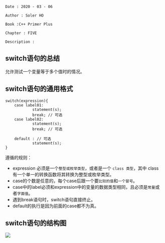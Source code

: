 ```
Date : 2020 - 03 - 06

Author : Soler HO

Book :C++ Primer Plus

Chapter : FIVE
 
Description : 
```
## switch语句的总结
允许测试一个变量等于多个值时的情况。

## switch语句的通用格式
```
switch(expression){
    case label01:
            statement(s);
            break; // 可选
    case label02:
            statement(s);
            break; // 可选

    default : // 可选
            statement(s);
}
```
遵循的规则：
- expression 必须是一个`整型或枚举类型`，或者是一个 `class 类型`，其中 class 有一个单一的转换函数将其转换为整型或枚举类型。
- case的个数是任意的，每个case后跟一个要`比较的值`和`一个冒号`。
- case中的label必须和expression中的变量的数据类型相同，且必须是`常量`或者`字面值`。
- 遇到break语句时，switch语句直接终止。
- default的执行是因为前面的case都不为真。

## switch语句的结构图
![](https://github.com/SolerHo/cpp-Primer-Plus-6e-Notes/blob/master/Chapter06/Images/switch%E8%AF%AD%E5%8F%A5%E7%9A%84%E7%BB%93%E6%9E%84%E5%9B%BE.png)




